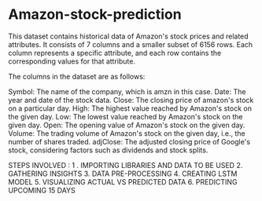 # Amazon-stock-prediction

This dataset contains historical data of Amazon's stock prices and related attributes. It consists of 7 columns and a smaller subset of 6156 rows. Each column represents a specific attribute, and each row contains the corresponding values for that attribute.

The columns in the dataset are as follows:

Symbol: The name of the company, which is amzn in this case. Date: The year and date of the stock data. Close: The closing price of amazon's stock on a particular day. High: The highest value reached by Amazon's stock on the given day. Low: The lowest value reached by Amazon's stock on the given day. Open: The opening value of Amazon's stock on the given day. Volume: The trading volume of Amazon's stock on the given day, i.e., the number of shares traded. adjClose: The adjusted closing price of Google's stock, considering factors such as dividends and stock splits.

STEPS INVOLVED : 1 . IMPORTING LIBRARIES AND DATA TO BE USED 2. GATHERING INSIGHTS 3. DATA PRE-PROCESSING 4. CREATING LSTM MODEL 5. VISUALIZING ACTUAL VS PREDICTED DATA 6. PREDICTING UPCOMING 15 DAYS
